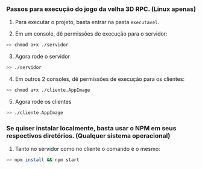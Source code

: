 ### Passos para execução do jogo da velha 3D RPC. (Linux apenas)

1. Para executar o projeto, basta entrar na pasta `executavel`.

2. Em um console, dê permissões de execução para o servidor:
```bash
>> chmod a+x ./servidor
```

3. Agora rode o servidor
```bash
>> ./servidor
```

4. Em outros 2 consoles, dê permissões de execução para os clientes:
```bash
>> chmod a+x ./cliente.AppImage
```
5. Agora rode os clientes
```bash
>> ./cliente.AppImage
```

### Se quiser instalar localmente, basta usar o NPM em seus respectivos diretórios. (Qualquer sistema operacional)

1. Tanto no servidor como no cliente o comando é o mesmo:
```bash
>> npm install && npm start
```
